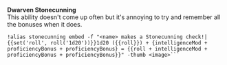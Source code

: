 **Dwarven Stonecunning**  
This ability doesn't come up often but it's annoying to try and remember all the bonuses when it does.   
  
```GN  
!alias stonecunning embed -f "<name> makes a Stonecunning check!| {{set('roll', roll('1d20'))}}1d20 ({{roll}}) + {intelligenceMod + proficiencyBonus + proficiencyBonus} = {{roll + intelligenceMod + proficiencyBonus + proficiencyBonus}}" -thumb <image>```